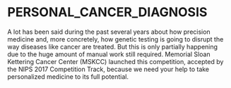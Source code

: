 # PERSONAL_CANCER_DIAGNOSIS
A lot has been said during the past several years about how precision medicine and, more concretely, how genetic testing is going to disrupt the way diseases like cancer are treated.  But this is only partially happening due to the huge amount of manual work still required. Memorial Sloan Kettering Cancer Center (MSKCC) launched this competition, accepted by the NIPS 2017 Competition Track,  because we need your help to take personalized medicine to its full potential.

